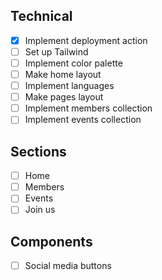 ## Technical

- [X] Implement deployment action
- [ ] Set up Tailwind
- [ ] Implement color palette
- [ ] Make home layout
- [ ] Implement languages
- [ ] Make pages layout
- [ ] Implement members collection
- [ ] Implement events collection

## Sections 

- [ ] Home
- [ ] Members
- [ ] Events
- [ ] Join us

## Components

- [ ] Social media buttons